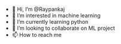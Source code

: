 - 👋 Hi, I’m @Raypankaj
- 👀 I’m interested in machine learning 
- 🌱 I’m currently learning python 
- 💞️ I’m looking to collaborate on ML project 
- 📫 How to reach me

<!---
Raypankaj/Raypankaj is a ✨ special ✨ repository because its `README.md` (this file) appears on your GitHub profile.
You can click the Preview link to take a look at your changes.
--->
